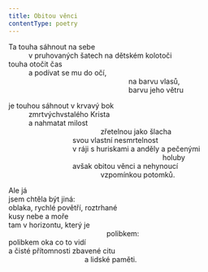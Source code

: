 ```yaml
---
title: Obitou věnci
contentType: poetry
---
```


<section>

Ta touha sáhnout na sebe  
          v pruhovaných šatech na dětském kolotoči  
touha otočit čas  
          a podívat se mu do očí,  
                                                            na barvu vlasů,  
                                                            barvu jeho větru

</section>

<section>

je touhou sáhnout v krvavý bok  
          zmrtvýchvstalého Krista  
          a nahmatat milost  
                                              zřetelnou jako šlacha  
                                svou vlastní nesmrtelnost  
                                v ráji s huriskami a anděly a pečenými  
                                                                             holuby  
                                avšak obitou věnci a nehynoucí  
                                              vzpomínkou potomků.

</section>



<section>

Ale já  
jsem chtěla být jiná:  
oblaka, rychlé povětří, roztrhané  
kusy nebe a moře  
tam v horizontu, který je  
                                                 polibkem:  
polibkem oka co to vidí  
a čisté přítomnosti zbavené citu  
                                      a lidské paměti.

</section>